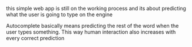 
this simple web app is still on the working process and its about predicting what the user is going to type on the engine

Autocomplete basically means predicting the rest of the word when the user types something. This way human interaction also increases with every correct prediction
